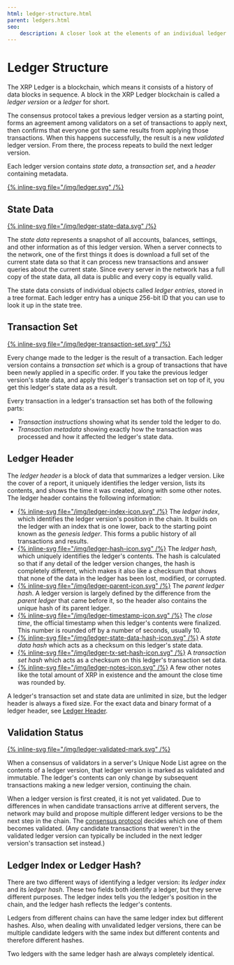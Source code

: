 ```yaml
---
html: ledger-structure.html
parent: ledgers.html
seo:
    description: A closer look at the elements of an individual ledger block.
---
```

# Ledger Structure

The XRP Ledger is a blockchain, which means it consists of a history of data blocks in sequence. A block in the XRP Ledger blockchain is called a _ledger version_ or a _ledger_ for short.

The consensus protocol takes a previous ledger version as a starting point, forms an agreement among validators on a set of transactions to apply next, then confirms that everyone got the same results from applying those transactions. When this happens successfully, the result is a new _validated_ ledger version. From there, the process repeats to build the next ledger version.

Each ledger version contains _state data_, a _transaction set_, and a _header_ containing metadata.

[{% inline-svg file="/img/ledger.svg" /%}](/img/ledger.svg "Diagram: A ledger consists of a header, transaction set, and state data.")


## State Data

[{% inline-svg file="/img/ledger-state-data.svg" /%}](/img/ledger-state-data.svg "Diagram: A ledger's state data, in the form of various objects which are sometimes linked like a graph.")

The _state data_ represents a snapshot of all accounts, balances, settings, and other information as of this ledger version. When a server connects to the network, one of the first things it does is download a full set of the current state data so that it can process new transactions and answer queries about the current state. Since every server in the network has a full copy of the state data, all data is public and every copy is equally valid.

The state data consists of individual objects called _ledger entries_, stored in a tree format. Each ledger entry has a unique 256-bit ID that you can use to look it up in the state tree.

## Transaction Set

[{% inline-svg file="/img/ledger-transaction-set.svg" /%}](/img/ledger-transaction-set.svg "Diagram: A ledger's transaction set, a group of transactions placed in canonical order.")

Every change made to the ledger is the result of a transaction. Each ledger version contains a _transaction set_ which is a group of transactions that have been newly applied in a specific order. If you take the previous ledger version's state data, and apply this ledger's transaction set on top of it, you get this ledger's state data as a result.

Every transaction in a ledger's transaction set has both of the following parts:

- _Transaction instructions_ showing what its sender told the ledger to do.
- _Transaction metadata_ showing exactly how the transaction was processed and how it affected the ledger's state data.


## Ledger Header

The _ledger header_ is a block of data that summarizes a ledger version. Like the cover of a report, it uniquely identifies the ledger version, lists its contents, and shows the time it was created, along with some other notes. The ledger header contains the following information:

<!-- Note: the alt text for the diagrams is intentionally empty because any caption would be redundant with the text. -->

- [{% inline-svg file="/img/ledger-index-icon.svg" /%}](/img/ledger-index-icon.svg "") The _ledger index_, which identifies the ledger version's position in the chain. It builds on the ledger with an index that is one lower, back to the starting point known as the _genesis ledger_. This forms a public history of all transactions and results.
- [{% inline-svg file="/img/ledger-hash-icon.svg" /%}](/img/ledger-hash-icon.svg "") The _ledger hash_, which uniquely identifies the ledger's contents. The hash is calculated so that if any detail of the ledger version changes, the hash is completely different, which makes it also like a checksum that shows that none of the data in the ledger has been lost, modified, or corrupted.
- [{% inline-svg file="/img/ledger-parent-icon.svg" /%}](/img/ledger-parent-icon.svg "") The _parent ledger hash_. A ledger version is largely defined by the difference from the _parent ledger_ that came before it, so the header also contains the unique hash of its parent ledger.
- [{% inline-svg file="/img/ledger-timestamp-icon.svg" /%}](/img/ledger-timestamp-icon.svg "") The _close time_, the official timestamp when this ledger's contents were finalized. This number is rounded off by a number of seconds, usually 10.
- [{% inline-svg file="/img/ledger-state-data-hash-icon.svg" /%}](/img/ledger-state-data-hash-icon.svg "") A _state data hash_ which acts as a checksum on this ledger's state data.
- [{% inline-svg file="/img/ledger-tx-set-hash-icon.svg" /%}](/img/ledger-tx-set-hash-icon.svg "") A _transaction set hash_ which acts as a checksum on this ledger's transaction set data.
- [{% inline-svg file="/img/ledger-notes-icon.svg" /%}](/img/ledger-notes-icon.svg "") A few other notes like the total amount of XRP in existence and the amount the close time was rounded by.

A ledger's transaction set and state data are unlimited in size, but the ledger header is always a fixed size. For the exact data and binary format of a ledger header, see [Ledger Header](../../references/protocol/ledger-data/ledger-header.md).


## Validation Status

[{% inline-svg file="/img/ledger-validated-mark.svg" /%}](/img/ledger-validated-mark.svg "Diagram: A ledger's validation status, which is added on top of the ledger and not part of the ledger itself.")

When a consensus of validators in a server's Unique Node List agree on the contents of a ledger version, that ledger version is marked as validated and immutable. The ledger's contents can only change by subsequent transactions making a new ledger version, continuing the chain.

When a ledger version is first created, it is not yet validated. Due to differences in when candidate transactions arrive at different servers, the network may build and propose multiple different ledger versions to be the next step in the chain. The [consensus protocol](../consensus-protocol/index.md) decides which one of them becomes validated. (Any candidate transactions that weren't in the validated ledger version can typically be included in the next ledger version's transaction set instead.)


## Ledger Index or Ledger Hash?

There are two different ways of identifying a ledger version: its _ledger index_ and its _ledger hash_. These two fields both identify a ledger, but they serve different purposes. The ledger index tells you the ledger's position in the chain, and the ledger hash reflects the ledger's contents.

Ledgers from different chains can have the same ledger index but different hashes. Also, when dealing with unvalidated ledger versions, there can be multiple candidate ledgers with the same index but different contents and therefore different hashes.

Two ledgers with the same ledger hash are always completely identical.

